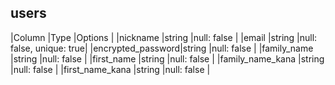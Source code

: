
## users
|Column            |Type   |Options                  |
|nickname          |string |null: false              |
|email             |string |null: false, unique: true|
|encrypted_password|string |null: false              |
|family_name       |string |null: false              |
|first_name        |string |null: false              |
|family_name_kana  |string |null: false              |
|first_name_kana   |string |null: false              |

